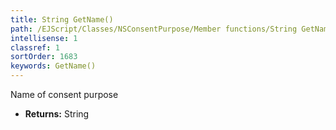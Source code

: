 ```yaml
---
title: String GetName()
path: /EJScript/Classes/NSConsentPurpose/Member functions/String GetName()
intellisense: 1
classref: 1
sortOrder: 1683
keywords: GetName()
---
```



Name of consent purpose



* **Returns:** String


